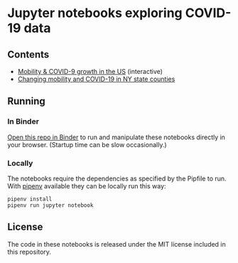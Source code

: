 Jupyter notebooks exploring COVID-19 data
=========================================

## Contents

- [Mobility & COVID-9 growth in the US](Mobility%20vs%20COVID-19%20growth%20plot.ipynb) (interactive)
- [Changing mobility and COVID-19 in NY state counties](Mobility%20vs%20COVID-19%20growth%20plot.ipynb)

## Running

### In Binder

[Open this repo in Binder](https://mybinder.org/v2/gh/nikhaldi/covid-notebooks/master) to run and manipulate these notebooks directly in your browser. (Startup time can be slow occasionally.)

### Locally

The notebooks require the dependencies as specified by the Pipfile to run. With [pipenv](https://pipenv.pypa.io/en/latest/) available they can be locally run this way:

    pipenv install
    pipenv run jupyter notebook

## License

The code in these notebooks is released under the MIT license included in this repository.
